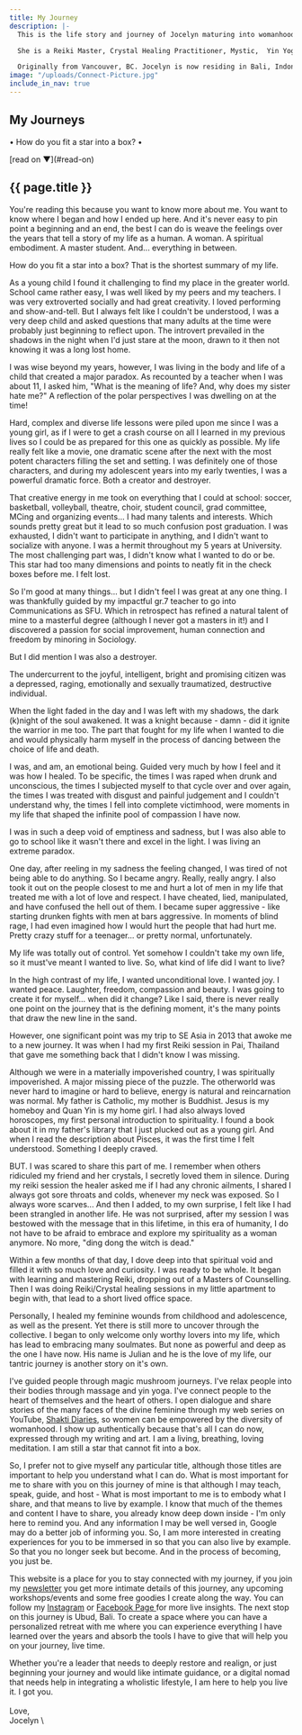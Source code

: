```yaml
---
title: My Journey
description: |-
  This is the life story and journey of Jocelyn maturing into womanhood and her own divinity in the feminine. She shares her life through lived wisdom, higher perspectives, raw expression and creativity. All authentically documented through her blogs, vlogs, videos, poetry and YouTube series, Shakti Diaries.

  She is a Reiki Master, Crystal Healing Practitioner, Mystic,  Yin Yoga Teacher, Intuitive Masseuse, Soul Connection Expert, Writer, Speaker, Artist and Host.

  Originally from Vancouver, BC. Jocelyn is now residing in Bali, Indonesia.
image: "/uploads/Connect-Picture.jpg"
include_in_nav: true
---
```


<section class="hero" style="background-image: url({% include relative-src.html src=page.image %})">
<div class="inner-hero text-container">
<div class="hero-text-container">

# My Journeys

•  How do you fit a star into a box?  •
</div>
</div>
<div class="read-on">[read on <span class="arrow">▼</span>](#read-on)</div>
</section>

<section class="pad" id="read-on">
<div class="text-container editable"><h2>{{ page.title }}</h2>

You're reading this because you want to know more about me. You want to know where I began and how I ended up here. And it's never easy to pin point a beginning and an end, the best I can do is weave the feelings over the years that tell a story of my life as a human. A woman. A spiritual embodiment. A master student. And... everything in between.

How do you fit a star into a box? That is the shortest summary of my life.

As a young child I found it challenging to find my place in the greater world. School came rather easy, I was well liked by my peers and my teachers. I was very extroverted socially and had great creativity. I loved performing and show-and-tell. But I always felt like I couldn't be understood, I was a very deep child and asked questions that many adults at the time were probably just beginning to reflect upon. The introvert prevailed in the shadows in the night when I'd just stare at the moon, drawn to it then not knowing it was a long lost home.

I was wise beyond my years, however, I was living in the body and life of a child that created a major paradox. As recounted by a teacher when I was about 11, I asked him, "What is the meaning of life? And, why does my sister hate me?" A reflection of the polar perspectives I was dwelling on at the time!

Hard, complex and diverse life lessons were piled upon me since I was a young girl, as if I were to get a crash course on all I learned in my previous lives so I could be as prepared for this one as quickly as possible. My life really felt like a movie, one dramatic scene after the next with the most potent characters filling the set and setting. I was definitely one of those characters, and during my adolescent years into my early twenties, I was a powerful dramatic force. Both a creator and destroyer.

That creative energy in me took on everything that I could at school: soccer, basketball, volleyball, theatre, choir, student council, grad committee, MCing and organizing events... I had many talents and interests. Which sounds pretty great but it lead to so much confusion post graduation. I was exhausted, I didn't want to participate in anything, and I didn't want to socialize with anyone. I was a hermit throughout my 5 years at University. The most challenging part was, I didn't know what I wanted to do or be. This star had too many dimensions and points to neatly fit in the check boxes before me. I felt lost.

So I'm good at many things... but I didn't feel I was great at any one thing. I was thankfully guided by my impactful gr.7 teacher to go into Communications as SFU. Which in retrospect has refined a natural talent of mine to a masterful degree (although I never got a masters in it!) and I discovered a passion for social improvement, human connection and freedom by minoring in Sociology.

But I did mention I was also a destroyer.

The undercurrent to the joyful, intelligent, bright and promising citizen was a depressed, raging, emotionally and sexually traumatized, destructive individual.

When the light faded in the day and I was left with my shadows, the dark (k)night of the soul awakened. It was a knight because - damn - did it ignite the warrior in me too. The part that fought for my life when I wanted to die and would physically harm myself in the process of dancing between the choice of life and death.

I was, and am, an emotional being. Guided very much by how I feel and it was how I healed. To be specific, the times I was raped when drunk and unconscious, the times I subjected myself to that cycle over and over again, the times I was treated with disgust and painful judgement and I couldn't understand why, the times I fell into complete victimhood, were moments in my life that shaped the infinite pool of compassion I have now.

I was in such a deep void of emptiness and sadness, but I was also able to go to school like it wasn't there and excel in the light. I was living an extreme paradox.

One day, after reeling in my sadness the feeling changed, I was tired of not being able to do anything. So I became angry. Really, really angry. I also took it out on the people closest to me and hurt a lot of men in my life that treated me with a lot of love and respect. I have cheated, lied, manipulated, and have confused the hell out of them. I became super aggressive - like starting drunken fights with men at bars aggressive. In moments of blind rage, I had even imagined how I would hurt the people that had hurt me. Pretty crazy stuff for a teenager... or pretty normal, unfortunately.

My life was totally out of control. Yet somehow I couldn't take my own life, so it must've meant I wanted to live. So, what kind of life did I want to live?

In the high contrast of my life, I wanted unconditional love. I wanted joy. I wanted peace. Laughter, freedom, compassion and beauty. I was going to create it for myself... when did it change? Like I said, there is never really one point on the journey that is the defining moment, it's the many points that draw the new line in the sand.

However, one significant point was my trip to SE Asia in 2013 that awoke me to a new journey. It was when I had my first Reiki session in Pai,  Thailand that gave me something back that I didn't know I was missing.

Although we were in a materially impoverished country, I was spiritually impoverished. A major missing piece of the puzzle. The otherworld was never hard to imagine or hard to believe, energy is natural and reincarnation was normal. My father is Catholic, my mother is Buddhist. Jesus is my homeboy and Quan Yin is my home girl. I had also always loved horoscopes, my first personal introduction to spirituality. I found a book about it in my father's library that I just plucked out as a young girl. And when I read the description about Pisces, it was the first time I felt understood. Something I deeply craved.

BUT. I was scared to share this part of me. I remember when others ridiculed my friend and her crystals, I secretly loved them in silence. During my reiki session the healer asked me if I had any chronic ailments, I shared I always got sore throats and colds, whenever my neck was exposed. So I always wore scarves... And then I added, to my own surprise, I felt like I had been strangled in another life. He was not surprised, after my session I was bestowed with the message that in this lifetime, in this era of humanity, I do not have to be afraid to embrace and explore my spirituality as a woman anymore. No more, "ding dong the witch is dead."

Within a few months of that day, I dove deep into that spiritual void and filled it with so much love and curiosity. I was ready to be whole. It began with learning and mastering Reiki, dropping out of a Masters of Counselling. Then I was doing Reiki/Crystal healing sessions in my little apartment to begin with, that lead to a short lived office space.

Personally, I healed my feminine wounds from childhood and adolescence, as well as the present. Yet there is still more to uncover through the collective. I began to only welcome only worthy lovers into my life, which has lead to embracing many soulmates. But none as powerful and deep as the one I have now. His name is Julian and he is the love of my life, our tantric journey is another story on it's own.

I've guided people through magic mushroom journeys. I've relax people into their bodies through massage and yin yoga. I've connect people to the heart of themselves and the heart of others. I open dialogue and share stories of the many faces of the divine feminine through my web series on YouTube, [Shakti Diaries](https://www.youtube.com/playlist?list=PLbZkLGXGNuVo3qIk3e-0xFrMNs5-uhuzc), so women can be empowered by the diversity of womanhood. I show up authentically because that's all I can do now, expressed through my writing and art. I am a living, breathing, loving meditation. I am still a star that cannot fit into a box.

So, I prefer not to give myself any particular title, although those titles are important to help you understand what I can do. What is most important for me to share with you on this journey of mine is that although I may teach, speak, guide, and host - What is most important to me is to embody what I share, and that means to live by example. I know that much of the themes and content I have to share, you already know deep down inside - I'm only here to remind you. And any information I may be well versed in, Google may do a better job of informing you.  So, I am more interested in creating experiences for you to be immersed in so that you can also live by example. So that you no longer seek but become. And in the process of becoming, you just be.

This website is a place for you to stay connected with my journey, if you join my [newsletter](http://eepurl.com/cvgqhf) you get more intimate details of this journey, any upcoming workshops/events and some free goodies I create along the way. You can follow my [Instagram](https://www.instagram.com/live.deep.lee/) or [Facebook Page ](https://www.facebook.com/EmpowerWithJocelyn/)for more live insights. The next stop on this journey is Ubud, Bali. To create a space where you can have a personalized retreat with me where you can experience everything I have learned over the years and absorb the tools I have to give that will help you on your journey, live time.

Whether you're a leader that needs to deeply restore and realign, or just beginning your journey and would like intimate guidance, or a digital nomad that needs help in integrating a wholistic lifestyle, I am here to help you live it. I got you.\
\
Love,\
Jocelyn \
</div>
</section>
